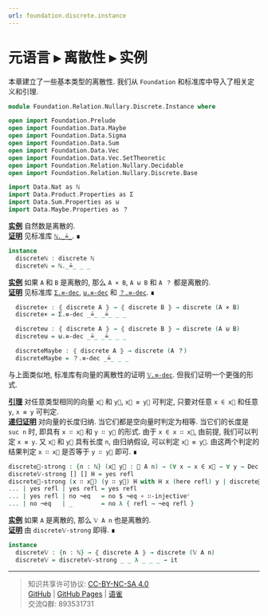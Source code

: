 ```yaml
---
url: foundation.discrete.instance
---
```


# 元语言 ▸ 离散性 ▸ 实例

本章建立了一些基本类型的离散性. 我们从 `Foundation` 和标准库中导入了相关定义和引理.

```agda
module Foundation.Relation.Nullary.Discrete.Instance where

open import Foundation.Prelude
open import Foundation.Data.Maybe
open import Foundation.Data.Sigma
open import Foundation.Data.Sum
open import Foundation.Data.Vec
open import Foundation.Data.Vec.SetTheoretic
open import Foundation.Relation.Nullary.Decidable
open import Foundation.Relation.Nullary.Discrete.Base

import Data.Nat as ℕ
import Data.Product.Properties as Σ
import Data.Sum.Properties as ⊎
import Data.Maybe.Properties as ？
```

**<u>实例</u>** 自然数是离散的.  
**<u>证明</u>** 见标准库 [`ℕ._≟_`](https://agda.github.io/agda-stdlib/v1.7.3/Data.Nat.Properties.html#2538). ∎

```agda
instance
  discreteℕ : discrete ℕ
  discreteℕ = ℕ._≟_ _ _
```

**<u>实例</u>** 如果 `A` 和 `B` 是离散的, 那么 `A × B`, `A ⊎ B` 和 `A ？` 都是离散的.  
**<u>证明</u>** 见标准库 [`Σ.≡-dec`](https://agda.github.io/agda-stdlib/v1.7.3/Data.Product.Properties.html#1259), [`⊎.≡-dec`](https://agda.github.io/agda-stdlib/v1.7.3/Data.Sum.Properties.html#969) 和 [`？.≡-dec`](https://agda.github.io/agda-stdlib/v1.7.3/Data.Maybe.Properties.html#1037). ∎

```agda
  discrete× : ⦃ discrete A ⦄ → ⦃ discrete B ⦄ → discrete (A × B)
  discrete× = Σ.≡-dec _≟_ _≟_ _ _

  discrete⊎ : ⦃ discrete A ⦄ → ⦃ discrete B ⦄ → discrete (A ⊎ B)
  discrete⊎ = ⊎.≡-dec _≟_ _≟_ _ _

  discreteMaybe : ⦃ discrete A ⦄ → discrete (A ？)
  discreteMaybe = ？.≡-dec _≟_ _ _
```

与上面类似地, 标准库有向量的离散性的证明 [`𝕍.≡-dec`](https://agda.github.io/agda-stdlib/v1.7.3/Data.Vec.Properties.html#1789). 但我们证明一个更强的形式.

**<u>引理</u>** 对任意类型相同的向量 `x⃗` 和 `y⃗`, `x⃗ ≡ y⃗` 可判定, 只要对任意 `x ∈ x⃗` 和任意 `y`, `x ≡ y` 可判定.  
**<u>递归证明</u>** 对向量的长度归纳. 当它们都是空向量时判定为相等. 当它们的长度是 `suc n` 时, 即具有 `x ∷ x⃗` 和 `y ∷ y⃗` 的形式. 由于 `x ∈ x ∷ x⃗`, 由前提, 我们可以判定 `x ≡ y`. 又 `x⃗` 和 `y⃗` 具有长度 `n`, 由归纳假设, 可以判定 `x⃗ ≡ y⃗`. 由这两个判定的结果判定 `x ∷ x⃗` 是否等于 `y ∷ y⃗` 即可. ∎

```agda
discrete𝕍-strong : {n : ℕ} (x⃗ y⃗ : 𝕍 A n) → (∀ x → x ∈ x⃗ → ∀ y → Dec (x ≡ y)) → Dec (x⃗ ≡ y⃗)
discrete𝕍-strong [] [] H = yes refl
discrete𝕍-strong (x ∷ x⃗) (y ∷ y⃗) H with H x (here refl) y | discrete𝕍-strong x⃗ y⃗ (λ x x∈ y → H x (there x∈) y)
... | yes refl | yes refl = yes refl
... | yes refl | no ¬eq   = no $ ¬eq ∘ ∷-injectiveʳ
... | no ¬eq   | _        = no λ { refl → ¬eq refl }
```

**<u>实例</u>** 如果 `A` 是离散的, 那么 `𝕍 A n` 也是离散的.  
**<u>证明</u>** 由 `discrete𝕍-strong` 即得. ∎

```agda
instance
  discrete𝕍 : {n : ℕ} → ⦃ discrete A ⦄ → discrete (𝕍 A n)
  discrete𝕍 = discrete𝕍-strong _ _ λ _ _ _ → it
```

---
> 知识共享许可协议: [CC-BY-NC-SA 4.0](https://creativecommons.org/licenses/by-nc-sa/4.0/deed.zh)  
> [GitHub](https://github.com/choukh/MetaLogic/blob/main/src/Foundation/Relation/Nullary/Discrete/Instance.lagda.md) | [GitHub Pages](https://choukh.github.io/MetaLogic/Foundation.Relation.Nullary.Discrete.Instance.html) | [语雀](https://www.yuque.com/ocau/metalogic/foundation.discrete.instance)  
> 交流Q群: 893531731
